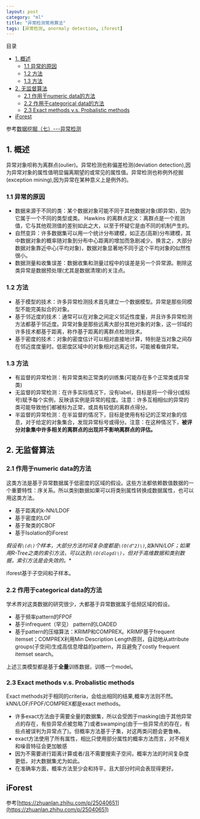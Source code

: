 ```yaml
---
layout: post
category: "ml"
title: "异常检测常用算法"
tags: [异常检测, anormaly detection, iforest]
---
```


目录

<!-- TOC -->

- [1. 概述](#1-概述)
    - [1.1 异常的原因](#11-异常的原因)
    - [1.2 方法](#12-方法)
    - [1.3 方法](#13-方法)
- [2. 无监督算法](#2-无监督算法)
    - [2.1 作用于numeric data的方法](#21-作用于numeric-data的方法)
    - [2.2 作用于categorical data的方法](#22-作用于categorical-data的方法)
    - [2.3 Exact methods v.s. Probalistic methods](#23-exact-methods-vs-probalistic-methods)
- [iForest](#iforest)

<!-- /TOC -->

参考[数据挖掘（七）---异常检测](http://blog.163.com/zhoulili1987619@126/blog/static/353082012015211114642546)

## 1. 概述

异常对象呗称为离群点(oulier)。异常检测也称偏差检测(deviation detection),因为异常对象的属性值明显偏离期望的或常见的属性值。异常检测也称例外挖掘(exception mining),因为异常在某种意义上是例外的。

### 1.1 异常的原因

+ 数据来源于不同的类：某个数据对象可能不同于其他数据对象(即异常)，因为它属于一个不同的类型或类。
Hawkins 的离群点定义：离群点是一个观测值，它与其他观测值的差别如此之大，以至于怀疑它是由不同的机制产生的。
+ 自然变异：许多数据集可以用一个统计分布建模，如正态(高斯)分布建模，其中数据对象的概率随对象到分布中心距离的增加而急剧减少。换言之，大部分数据对象靠近中心(平均对象)，数据对象显著地不同于这个平均对象的似然性很小。
+ 数据测量和收集误差：数据收集和测量过程中的误差是另一个异常源。剔除这类异常是数据预处理(尤其是数据清理)的关注点。

### 1.2 方法

+ 基于模型的技术：许多异常检测技术首先建立一个数据模型。异常是那些同模型不能完美拟合的对象。
+ 基于邻近度的技术：通常可以在对象之间定义邻近性度量，并且许多异常检测方法都基于邻近度。异常对象是那些远离大部分其他对象的对象，这一邻域的许多技术都基于距离，称作基于距离的离群点检测技术。
+ 基于密度的技术：对象的密度估计可以相对直接地计算，特别是当对象之间存在邻近度度量时。低密度区域中的对象相对远离近邻，可能被看做异常。

### 1.3 方法
+ 有监督的异常检测：有异常类和正常类的训练集(可能存在多个正常类或异常类)
+ 无监督的异常检测：在许多实际情况下，没有label，目标是将一个得分(或标号)赋予每个实例，反映该实例是异常的程度。注意：许多互相相似的异常的类可能导致他们都被标为正常，或具有较低的离群点得分。
+ 半监督的异常检测：在半监督的情况下，目标是使用有标记的正常对象的信息，对于给定的对象集合，发现异常标号或得分。注意：在这种情况下，**被评分对象集中许多相关的离群点的出现并不影响离群点的评估。**

## 2. 无监督算法

### 2.1 作用于numeric data的方法

这类方法是基于异常数据属于低密度的区域的假设。这些方法都依赖数值数据的一个重要特性：序关系。所以类别数据如果可以将类别属性转换成数据属性，也可以用这类方法。

+ 基于距离的k-NN/LDOF
+ 基于密度的LOF
+ 基于聚类的CBOF
+ 基于Isolation的iForest

**假设有`\(d\)`个样本，大部分方法时间复杂度都是`\(O(d^2)\)`,如kNN/LOF；如果用R*-Tree之类的索引方法，可以达到`\(O(dlogd)\)`，但对于高维数据和类别数据，索引方法是会失效的。**

iforest基于子空间和子样本。

### 2.2 作用于categorical data的方法

学术界对这类数据的研究很少，大都基于异常数据属于低频区域的假设。

+ 基于频率pattern的FPOF
+ 基于infrequent（罕见） pattern的LOADED
+ 基于pattern的压缩算法：KRIMP和COMPREX。KRIMP基于frequent itemset；COMPREX利用Min Description Length原则，自动地从attribute groups(子空间)生成高信息增益的pattern，并且避免了costly frequent itemset search。

上述三类模型都是基于**全量**训练数据，训练一个model。

### 2.3 Exact methods v.s. Probalistic methods

Exact methods对于相同的criteria，会给出相同的结果,概率方法则不然。kNN/LOF/FPOF/COMPREX都是exact methods。

+ 许多exact方法由于需要全量的数据集，所以会受困于masking(由于其他异常点的存在，有些异常点被忽略了)或者swamping(由于一些异常点的存在，有些点被误判为异常点了)。但概率方法基于子集，对这两类问题会更鲁棒。
+ exact方法使用了所有属性，相比只使用部分属性的概率方法而言，对不相关和噪音特征会更加敏感
+ 因为不需要进行距离计算或者/且不需要搜索子空间，概率方法的时间复杂度更低，对大数据集尤为如此。
+ 在准确率方面，概率方法至少会和持平，且大部分时间会表现得更好。

## iForest

参考[https://zhuanlan.zhihu.com/p/25040651](https://zhuanlan.zhihu.com/p/25040651)


